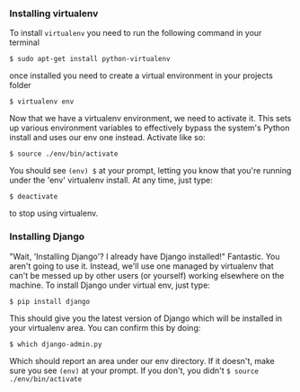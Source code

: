### Installing virtualenv

To install ``virtualenv`` you need to run the following command in your terminal 

    $ sudo apt-get install python-virtualenv

once installed you need to create a virtual environment in your projects folder

    $ virtualenv env
Now that we have a virtualenv environment, we need to activate it. This sets up various environment variables to effectively bypass the system's Python install and uses our env one instead. Activate like so:

    $ source ./env/bin/activate
You should see ``(env) $`` at your prompt, letting you know that you're running under the 'env' virtualenv install. At any time, just type:

    $ deactivate
to stop using virtualenv.

### Installing Django
"Wait, 'Installing Django'? I already have Django installed!" Fantastic. You aren't going to use it. Instead, we'll use one managed by virtualenv that can't be messed up by other users (or yourself) working elsewhere on the machine. To install Django under virtual env, just type:

    $ pip install django
This should give you the latest version of Django which will be installed in your virtualenv area. You can confirm this by doing:

    $ which django-admin.py
Which should report an area under our env directory. If it doesn't, make sure you see ``(env)`` at your prompt. If you don't, you didn't ``$ source ./env/bin/activate``